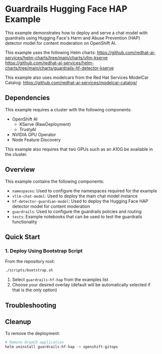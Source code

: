 # Guardrails Hugging Face HAP Example

This example demonstrates how to deploy and serve a chat model with guardrails using Hugging Face's Harm and Abuse Prevention (HAP) detector model for content moderation on OpenShift AI.

This example uses the following Helm charts:
https://github.com/redhat-ai-services/helm-charts/tree/main/charts/vllm-kserve
https://github.com/redhat-ai-services/helm-charts/tree/main/charts/guardrails-hf-detector-kserve

This example also uses modelcars from the Red Hat Services ModelCar Catalog:
https://github.com/redhat-ai-services/modelcar-catalog/

## Dependencies

This example requires a cluster with the following components:
* OpenShift AI
  * KServe (RawDeployment)
  * TrustyAI
* NVIDIA GPU Operator
* Node Feature Discovery

This example also requires that two GPUs such as an A10G be available in the cluster.

## Overview

This example contains the following components:

* `namespaces`: Used to configure the namespaces required for the example
* `vllm-chat-model`: Used to deploy the main chat model instance
* `hf-detector-guardian-model`: Used to deploy the Hugging Face HAP detector model for content moderation
* `guardrails`: Used to configure the guardrails policies and routing
* `tests`: Example notebooks that can be used to test the guardrails functionality

## Quick Start

### 1. Deploy Using Bootstrap Script

From the repository root:
```bash
./scripts/bootstrap.sh
```
1. Select `guardrails-hf-hap` from the examples list
2. Choose your desired overlay (default will be automatically selected if that is the only option)

## Troubleshooting


## Cleanup

To remove the deployment:

```bash
# Remove ArgoCD application
helm uninstall guardrails-hf-hap -n openshift-gitops
```

